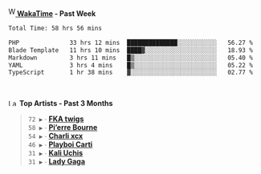 <img src="https://github.com/dxnter/dxnter/assets/17434202/67b21fa4-d36d-46f9-9dec-f23d976b00ef" alt="WakaTime Logo" width="14" height="18"/><a href="https://wakatime.com/@dxnter" target="_blank"><strong> WakaTime</strong></a><strong> - Past Week</strong>

<!--START_SECTION:waka-->

```txt
Total Time: 58 hrs 56 mins

PHP              33 hrs 12 mins  ██████████████░░░░░░░░░░░   56.27 %
Blade Template   11 hrs 10 mins  ████▓░░░░░░░░░░░░░░░░░░░░   18.93 %
Markdown         3 hrs 11 mins   █▒░░░░░░░░░░░░░░░░░░░░░░░   05.40 %
YAML             3 hrs 4 mins    █▒░░░░░░░░░░░░░░░░░░░░░░░   05.22 %
TypeScript       1 hr 38 mins    ▓░░░░░░░░░░░░░░░░░░░░░░░░   02.77 %
```

<!--END_SECTION:waka-->

<br/>

<!--START_LASTFM_ARTISTS:{"period": "3month", "rows": 6}-->
<a href="https://last.fm" target="_blank"><img src="https://user-images.githubusercontent.com/17434202/215290617-e793598d-d7c9-428f-9975-156db1ba89cc.svg" alt="Last.fm Logo" width="18" height="13"/></a> **Top Artists - Past 3 Months**

> `72 ▶️` ∙ **[FKA twigs](https://www.last.fm/music/FKA+twigs)**<br/>
> `58 ▶️` ∙ **[Pi’erre Bourne](https://www.last.fm/music/Pi%E2%80%99erre+Bourne)**<br/>
> `54 ▶️` ∙ **[Charli xcx](https://www.last.fm/music/Charli+xcx)**<br/>
> `46 ▶️` ∙ **[Playboi Carti](https://www.last.fm/music/Playboi+Carti)**<br/>
> `31 ▶️` ∙ **[Kali Uchis](https://www.last.fm/music/Kali+Uchis)**<br/>
> `31 ▶️` ∙ **[Lady Gaga](https://www.last.fm/music/Lady+Gaga)**<br/>
<!--END_LASTFM_ARTISTS-->
